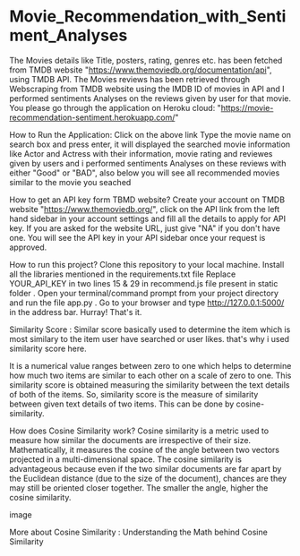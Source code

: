 # Movie_Recommendation_with_Sentiment_Analyses
The Movies details like Title, posters, rating, genres etc. has been fetched from TMDB website "https://www.themoviedb.org/documentation/api", using TMDB API. The Movies reviews has been retrieved through Webscraping from TMDB website using the IMDB ID of movies in API and I performed sentiments Analyses on the reviews given by user for that movie.
You please go through the application on Heroku cloud: "https://movie-recommendation-sentiment.herokuapp.com/"

How to Run the Application:
Click on the above link
Type the movie name on search box and press enter, it will displayed the searched movie information like Actor and Actress with their information, movie rating and reviewes given by users and i performed sentiments Analyses on these reviews with either "Good" or "BAD", also below you will see all recommended movies similar to the movie you seached

How to get an API key form TBMD website?
Create your account on TMDB website "https://www.themoviedb.org/", click on the API link from the left hand sidebar in your account settings and fill all the details to apply for API key. If you are asked for the website URL, just give "NA" if you don't have one. You will see the API key in your API sidebar once your request is approved.

How to run this project?
Clone this repository to your local machine.
Install all the libraries mentioned in the requirements.txt file
Replace YOUR_API_KEY in two lines 15 & 29 in recommend.js file present in static folder .
Open your terminal/command prompt from your project directory and run the file app.py .
Go to your browser and type http://127.0.0.1:5000/ in the address bar.
Hurray! That's it.


Similarity Score :
Similar score basically used to determine the item which is most similary to the item user have searched or user likes. that's why i used similarity score here.

It is a numerical value ranges between zero to one which helps to determine how much two items are similar to each other on a scale of zero to one. This similarity score is obtained measuring the similarity between the text details of both of the items. So, similarity score is the measure of similarity between given text details of two items. This can be done by cosine-similarity.

How does Cosine Similarity work?
Cosine similarity is a metric used to measure how similar the documents are irrespective of their size. Mathematically, it measures the cosine of the angle between two vectors projected in a multi-dimensional space. The cosine similarity is advantageous because even if the two similar documents are far apart by the Euclidean distance (due to the size of the document), chances are they may still be oriented closer together. The smaller the angle, higher the cosine similarity.

image

More about Cosine Similarity : Understanding the Math behind Cosine Similarity


